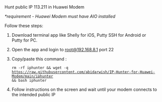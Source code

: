 Hunt public IP 113.211 in Huawei Modem

<I>*requirement - Huawei Modem must have AIO installed</I>

Follow these steps:

1. Download terminal app like Shelly for iOS, Putty SSH for Android or Putty for PC.

2. Open the app and login to root@192.168.8.1 port 22

3. Copy/paste this command :

   <code>rm -rf iphunter && wget -q https://raw.githubusercontent.com/abidarwish/IP-Hunter-for-Huawei-Modem/main/iphunter && bash iphunter</code>

4. Follow instructions on the screen and wait until your modem connects to the intended public IP
